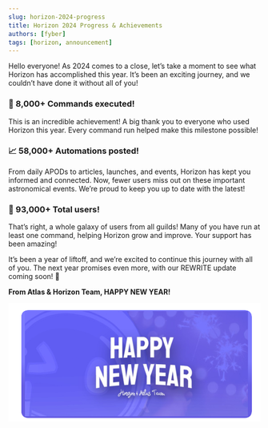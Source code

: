 ```yaml
---
slug: horizon-2024-progress
title: Horizon 2024 Progress & Achievements
authors: [fyber]
tags: [horizon, announcement]
---
```


Hello everyone! As 2024 comes to a close, let’s take a moment to see what Horizon has accomplished this year. It’s been an exciting journey, and we couldn’t have done it without all of you! 
<!-- truncate -->

### :tada:  8,000+ Commands executed!
This is an incredible achievement! A big thank you to everyone who used Horizon this year. Every command run helped make this milestone possible!

### 📈  58,000+ Automations posted!
From daily APODs to articles, launches, and events, Horizon has kept you informed and connected. Now, fewer users miss out on these important astronomical events. We’re proud to keep you up to date with the latest!

### :loudspeaker: 93,000+ Total users!
That’s right, a whole galaxy of users from all guilds! Many of you have run at least one command, helping Horizon grow and improve. Your support has been amazing!

It’s been a year of liftoff, and we’re excited to continue this journey with all of you. The next year promises even more, with our REWRITE update coming soon! 🚀

**From Atlas & Horizon Team, HAPPY NEW YEAR!**

![image-newyear](https://github.com/atlasfyber/atlas-images/blob/main/atlas_neayear2025_web.png?raw=true)
